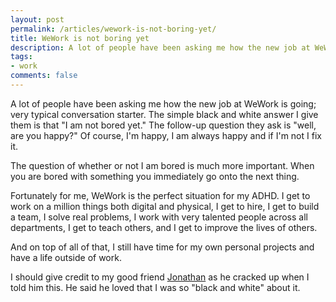 ```yaml
---
layout: post
permalink: /articles/wework-is-not-boring-yet/
title: WeWork is not boring yet
description: A lot of people have been asking me how the new job at WeWork is going; very typical conversation starter. The simple black and white answer I give them is that “I am not bored yet.”
tags:
- work
comments: false
---
```


A lot of people have been asking me how the new job at WeWork is going; very typical conversation starter. The simple black and white answer I give them is that "I am not bored yet." The follow-up question they ask is "well, are you happy?" Of course, I'm happy, I am always happy and if I'm not I fix it.

The question of whether or not I am bored is much more important. When you are bored with something you immediately go onto the next thing.

Fortunately for me, WeWork is the perfect situation for my ADHD. I get to work on a million things both digital and physical, I get to hire, I get to build a team, I solve real problems, I work with very talented people across all departments, I get to teach others, and I get to improve the lives of others.

And on top of all of that, I still have time for my own personal projects and have a life outside of work.

<p class="note">I should give credit to my good friend <a href="https://twitter.com/jbensamo">Jonathan</a> as he cracked up when I told him this. He said he loved that I was so "black and white" about it.</p>
